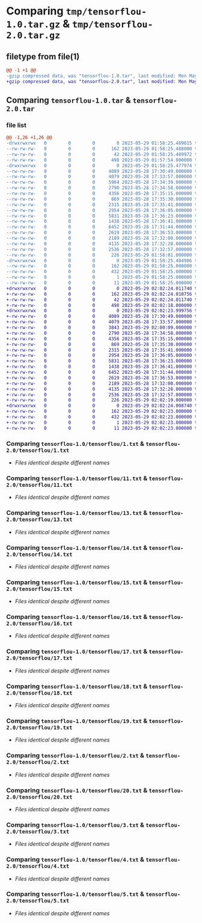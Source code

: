 # Comparing `tmp/tensorflou-1.0.tar.gz` & `tmp/tensorflou-2.0.tar.gz`

## filetype from file(1)

```diff
@@ -1 +1 @@
-gzip compressed data, was "tensorflou-1.0.tar", last modified: Mon May 29 01:58:25 2023, max compression
+gzip compressed data, was "tensorflou-2.0.tar", last modified: Mon May 29 02:02:24 2023, max compression
```

## Comparing `tensorflou-1.0.tar` & `tensorflou-2.0.tar`

### file list

```diff
@@ -1,26 +1,26 @@
-drwxrwxrwx   0        0        0        0 2023-05-29 01:58:25.489015 tensorflou-1.0/
--rw-rw-rw-   0        0        0      162 2023-05-29 01:58:25.488000 tensorflou-1.0/PKG-INFO
--rw-rw-rw-   0        0        0       42 2023-05-29 01:58:25.489972 tensorflou-1.0/setup.cfg
--rw-rw-rw-   0        0        0      498 2023-05-29 01:57:54.000000 tensorflou-1.0/setup.py
-drwxrwxrwx   0        0        0        0 2023-05-29 01:58:25.477974 tensorflou-1.0/tensorflou/
--rw-rw-rw-   0        0        0     4089 2023-05-28 17:30:49.000000 tensorflou-1.0/tensorflou/1.txt
--rw-rw-rw-   0        0        0     4079 2023-05-28 17:33:57.000000 tensorflou-1.0/tensorflou/11.txt
--rw-rw-rw-   0        0        0     5964 2023-05-28 17:34:39.000000 tensorflou-1.0/tensorflou/12.txt
--rw-rw-rw-   0        0        0     2790 2023-05-28 17:34:58.000000 tensorflou-1.0/tensorflou/13.txt
--rw-rw-rw-   0        0        0     4356 2023-05-28 17:35:15.000000 tensorflou-1.0/tensorflou/14.txt
--rw-rw-rw-   0        0        0      869 2023-05-28 17:35:30.000000 tensorflou-1.0/tensorflou/15.txt
--rw-rw-rw-   0        0        0     2315 2023-05-28 17:35:41.000000 tensorflou-1.0/tensorflou/16.txt
--rw-rw-rw-   0        0        0     2954 2023-05-28 17:36:05.000000 tensorflou-1.0/tensorflou/17.txt
--rw-rw-rw-   0        0        0     5831 2023-05-28 17:36:23.000000 tensorflou-1.0/tensorflou/18.txt
--rw-rw-rw-   0        0        0     1438 2023-05-28 17:36:41.000000 tensorflou-1.0/tensorflou/19.txt
--rw-rw-rw-   0        0        0     6452 2023-05-28 17:31:44.000000 tensorflou-1.0/tensorflou/2.txt
--rw-rw-rw-   0        0        0     2619 2023-05-28 17:36:53.000000 tensorflou-1.0/tensorflou/20.txt
--rw-rw-rw-   0        0        0     2189 2023-05-28 17:32:00.000000 tensorflou-1.0/tensorflou/3.txt
--rw-rw-rw-   0        0        0     4135 2023-05-28 17:32:28.000000 tensorflou-1.0/tensorflou/4.txt
--rw-rw-rw-   0        0        0     2536 2023-05-28 17:32:57.000000 tensorflou-1.0/tensorflou/5.txt
--rw-rw-rw-   0        0        0      226 2023-05-29 01:58:01.000000 tensorflou-1.0/tensorflou/__init__.py
-drwxrwxrwx   0        0        0        0 2023-05-29 01:58:25.484986 tensorflou-1.0/tensorflou.egg-info/
--rw-rw-rw-   0        0        0      162 2023-05-29 01:58:25.000000 tensorflou-1.0/tensorflou.egg-info/PKG-INFO
--rw-rw-rw-   0        0        0      432 2023-05-29 01:58:25.000000 tensorflou-1.0/tensorflou.egg-info/SOURCES.txt
--rw-rw-rw-   0        0        0        1 2023-05-29 01:58:25.000000 tensorflou-1.0/tensorflou.egg-info/dependency_links.txt
--rw-rw-rw-   0        0        0       11 2023-05-29 01:58:25.000000 tensorflou-1.0/tensorflou.egg-info/top_level.txt
+drwxrwxrwx   0        0        0        0 2023-05-29 02:02:24.011740 tensorflou-2.0/
+-rw-rw-rw-   0        0        0      162 2023-05-29 02:02:24.010756 tensorflou-2.0/PKG-INFO
+-rw-rw-rw-   0        0        0       42 2023-05-29 02:02:24.011740 tensorflou-2.0/setup.cfg
+-rw-rw-rw-   0        0        0      498 2023-05-29 02:02:18.000000 tensorflou-2.0/setup.py
+drwxrwxrwx   0        0        0        0 2023-05-29 02:02:23.999756 tensorflou-2.0/tensorflou/
+-rw-rw-rw-   0        0        0     4089 2023-05-28 17:30:49.000000 tensorflou-2.0/tensorflou/1.txt
+-rw-rw-rw-   0        0        0     4079 2023-05-28 17:33:57.000000 tensorflou-2.0/tensorflou/11.txt
+-rw-rw-rw-   0        0        0     3843 2023-05-29 02:00:09.000000 tensorflou-2.0/tensorflou/12.txt
+-rw-rw-rw-   0        0        0     2790 2023-05-28 17:34:58.000000 tensorflou-2.0/tensorflou/13.txt
+-rw-rw-rw-   0        0        0     4356 2023-05-28 17:35:15.000000 tensorflou-2.0/tensorflou/14.txt
+-rw-rw-rw-   0        0        0      869 2023-05-28 17:35:30.000000 tensorflou-2.0/tensorflou/15.txt
+-rw-rw-rw-   0        0        0     2315 2023-05-28 17:35:41.000000 tensorflou-2.0/tensorflou/16.txt
+-rw-rw-rw-   0        0        0     2954 2023-05-28 17:36:05.000000 tensorflou-2.0/tensorflou/17.txt
+-rw-rw-rw-   0        0        0     5831 2023-05-28 17:36:23.000000 tensorflou-2.0/tensorflou/18.txt
+-rw-rw-rw-   0        0        0     1438 2023-05-28 17:36:41.000000 tensorflou-2.0/tensorflou/19.txt
+-rw-rw-rw-   0        0        0     6452 2023-05-28 17:31:44.000000 tensorflou-2.0/tensorflou/2.txt
+-rw-rw-rw-   0        0        0     2619 2023-05-28 17:36:53.000000 tensorflou-2.0/tensorflou/20.txt
+-rw-rw-rw-   0        0        0     2189 2023-05-28 17:32:00.000000 tensorflou-2.0/tensorflou/3.txt
+-rw-rw-rw-   0        0        0     4135 2023-05-28 17:32:28.000000 tensorflou-2.0/tensorflou/4.txt
+-rw-rw-rw-   0        0        0     2536 2023-05-28 17:32:57.000000 tensorflou-2.0/tensorflou/5.txt
+-rw-rw-rw-   0        0        0      226 2023-05-29 02:02:19.000000 tensorflou-2.0/tensorflou/__init__.py
+drwxrwxrwx   0        0        0        0 2023-05-29 02:02:24.008740 tensorflou-2.0/tensorflou.egg-info/
+-rw-rw-rw-   0        0        0      162 2023-05-29 02:02:23.000000 tensorflou-2.0/tensorflou.egg-info/PKG-INFO
+-rw-rw-rw-   0        0        0      432 2023-05-29 02:02:23.000000 tensorflou-2.0/tensorflou.egg-info/SOURCES.txt
+-rw-rw-rw-   0        0        0        1 2023-05-29 02:02:23.000000 tensorflou-2.0/tensorflou.egg-info/dependency_links.txt
+-rw-rw-rw-   0        0        0       11 2023-05-29 02:02:23.000000 tensorflou-2.0/tensorflou.egg-info/top_level.txt
```

### Comparing `tensorflou-1.0/tensorflou/1.txt` & `tensorflou-2.0/tensorflou/1.txt`

 * *Files identical despite different names*

### Comparing `tensorflou-1.0/tensorflou/11.txt` & `tensorflou-2.0/tensorflou/11.txt`

 * *Files identical despite different names*

### Comparing `tensorflou-1.0/tensorflou/13.txt` & `tensorflou-2.0/tensorflou/13.txt`

 * *Files identical despite different names*

### Comparing `tensorflou-1.0/tensorflou/14.txt` & `tensorflou-2.0/tensorflou/14.txt`

 * *Files identical despite different names*

### Comparing `tensorflou-1.0/tensorflou/15.txt` & `tensorflou-2.0/tensorflou/15.txt`

 * *Files identical despite different names*

### Comparing `tensorflou-1.0/tensorflou/16.txt` & `tensorflou-2.0/tensorflou/16.txt`

 * *Files identical despite different names*

### Comparing `tensorflou-1.0/tensorflou/17.txt` & `tensorflou-2.0/tensorflou/17.txt`

 * *Files identical despite different names*

### Comparing `tensorflou-1.0/tensorflou/18.txt` & `tensorflou-2.0/tensorflou/18.txt`

 * *Files identical despite different names*

### Comparing `tensorflou-1.0/tensorflou/19.txt` & `tensorflou-2.0/tensorflou/19.txt`

 * *Files identical despite different names*

### Comparing `tensorflou-1.0/tensorflou/2.txt` & `tensorflou-2.0/tensorflou/2.txt`

 * *Files identical despite different names*

### Comparing `tensorflou-1.0/tensorflou/20.txt` & `tensorflou-2.0/tensorflou/20.txt`

 * *Files identical despite different names*

### Comparing `tensorflou-1.0/tensorflou/3.txt` & `tensorflou-2.0/tensorflou/3.txt`

 * *Files identical despite different names*

### Comparing `tensorflou-1.0/tensorflou/4.txt` & `tensorflou-2.0/tensorflou/4.txt`

 * *Files identical despite different names*

### Comparing `tensorflou-1.0/tensorflou/5.txt` & `tensorflou-2.0/tensorflou/5.txt`

 * *Files identical despite different names*

